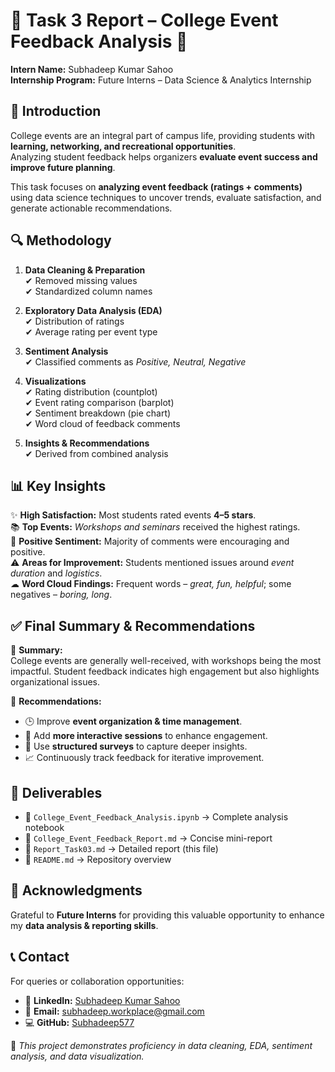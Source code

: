# 📑 Task 3 Report – College Event Feedback Analysis 🎉

**Intern Name:** Subhadeep Kumar Sahoo  
**Internship Program:** Future Interns – Data Science & Analytics Internship  


## 📌 Introduction

College events are an integral part of campus life, providing students with **learning, networking, and recreational opportunities**.  
Analyzing student feedback helps organizers **evaluate event success and improve future planning**.  

This task focuses on **analyzing event feedback (ratings + comments)** using data science techniques to uncover trends, evaluate satisfaction, and generate actionable recommendations.


## 🔍 Methodology

1. **Data Cleaning & Preparation**  
   ✔ Removed missing values  
   ✔ Standardized column names  

2. **Exploratory Data Analysis (EDA)**  
   ✔ Distribution of ratings  
   ✔ Average rating per event type  

3. **Sentiment Analysis**  
   ✔ Classified comments as *Positive, Neutral, Negative*  

4. **Visualizations**  
   ✔ Rating distribution (countplot)  
   ✔ Event rating comparison (barplot)  
   ✔ Sentiment breakdown (pie chart)  
   ✔ Word cloud of feedback comments  

5. **Insights & Recommendations**  
   ✔ Derived from combined analysis  


## 📊 Key Insights

✨ **High Satisfaction:** Most students rated events **4–5 stars**.  
📚 **Top Events:** *Workshops and seminars* received the highest ratings.  
💬 **Positive Sentiment:** Majority of comments were encouraging and positive.  
⚠ **Areas for Improvement:** Students mentioned issues around *event duration* and *logistics*.  
☁ **Word Cloud Findings:** Frequent words – *great, fun, helpful*; some negatives – *boring, long*.  


## ✅ Final Summary & Recommendations

📌 **Summary:**  
College events are generally well-received, with workshops being the most impactful. Student feedback indicates high engagement but also highlights organizational issues.  

📌 **Recommendations:**  
- 🕒 Improve **event organization & time management**.  
- 🎤 Add **more interactive sessions** to enhance engagement.  
- 📝 Use **structured surveys** to capture deeper insights.  
- 📈 Continuously track feedback for iterative improvement.  


## 📂 Deliverables

- 📓 `College_Event_Feedback_Analysis.ipynb` → Complete analysis notebook  
- 📝 `College_Event_Feedback_Report.md` → Concise mini-report  
- 📑 `Report_Task03.md` → Detailed report (this file)  
- 📘 `README.md` → Repository overview  


## 🙌 Acknowledgments

Grateful to **Future Interns** for providing this valuable opportunity to enhance my **data analysis & reporting skills**.  


## 📞 Contact

For queries or collaboration opportunities:  

- 🔗 **LinkedIn:** [Subhadeep Kumar Sahoo](https://www.linkedin.com/in/subhadeep-kumar-sahoo)  
- 📧 **Email:** subhadeep.workplace@gmail.com  
- 💻 **GitHub:** [Subhadeep577](https://github.com/Subhadeep577)  


📌 *This project demonstrates proficiency in data cleaning, EDA, sentiment analysis, and data visualization.*  
